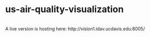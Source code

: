 # us-air-quality-visualization
<br>
A live version is hosting here: http://vision1.idav.ucdavis.edu:8005/
